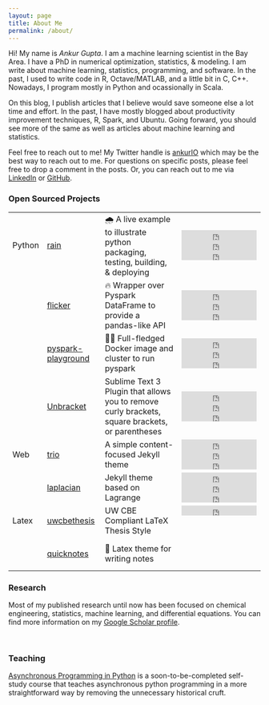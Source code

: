 ```yaml
---
layout: page
title: About Me
permalink: /about/
---
```


Hi! My name is _Ankur Gupta_. I am a machine learning scientist in the Bay Area.
I have a PhD in numerical optimization, statistics, & modeling.
I am write about machine learning, statistics, programming, and software. In the past,
I used to write code in R, Octave/MATLAB, and a little bit in C, C++.
Nowadays, I program mostly in Python and ocassionally in Scala.

On this blog, I publish articles that I believe would save someone else a lot time and effort.
In the past, I have mostly blogged about productivity improvement techniques, R, Spark, and Ubuntu.
Going forward, you should see more of the same as well as articles about machine learning
and statistics.

Feel free to reach out to me! My Twitter handle is [ankurIO](https://twitter.com/ankurIO) which
may be the best way to reach out to me. For questions on specific posts, please feel free to drop a
comment in the posts. Or, you can reach out to me via
[LinkedIn](https://www.linkedin.com/in/ankurguptawisc) or
[GitHub](https://www.github.com/ankur-gupta).


### Open Sourced Projects
<!-- Widgets thanks to https://ghbtns.com/ -->
<table style="width:100%">
<tbody>
  <tr>
    <td>Python</td>
    <td><a href="https://github.com/ankur-gupta/rain">rain</a></td>
    <td>🌧️ A live example to illustrate python packaging, testing, building, & deploying</td>
    <td>
    <iframe src="https://ghbtns.com/github-btn.html?user=ankur-gupta&repo=rain&type=star&count=true" frameborder="0" scrolling="0" width="150" height="20" title="GitHub"></iframe><br/>
    <iframe src="https://ghbtns.com/github-btn.html?user=ankur-gupta&repo=rain&type=fork&count=true" frameborder="0" scrolling="0" width="150" height="20" title="GitHub"></iframe><br/>
    <iframe src="https://ghbtns.com/github-btn.html?user=ankur-gupta&repo=rain&type=watch&count=true&v=2" frameborder="0" scrolling="0" width="150" height="20" title="GitHub"></iframe>
    </td>
  </tr>
  <tr>
    <td></td>
    <td><a href="https://github.com/ankur-gupta/flicker">flicker</a></td>
    <td>🔥 Wrapper over Pyspark DataFrame to provide a pandas-like API</td>
    <td>
    <iframe src="https://ghbtns.com/github-btn.html?user=ankur-gupta&repo=flicker&type=star&count=true" frameborder="0" scrolling="0" width="150" height="20" title="GitHub"></iframe><br/>
    <iframe src="https://ghbtns.com/github-btn.html?user=ankur-gupta&repo=flicker&type=fork&count=true" frameborder="0" scrolling="0" width="150" height="20" title="GitHub"></iframe><br/>
    <iframe src="https://ghbtns.com/github-btn.html?user=ankur-gupta&repo=flicker&type=watch&count=true&v=2" frameborder="0" scrolling="0" width="150" height="20" title="GitHub"></iframe>
    </td>
  </tr>
  <tr>
    <td></td>
    <td><a href="https://github.com/ankur-gupta/pyspark-playground">pyspark-playground</a></td>
    <td>🤾‍♂️ Full-fledged Docker image and cluster to run pyspark</td>
    <td>
    <iframe src="https://ghbtns.com/github-btn.html?user=ankur-gupta&repo=pyspark-playground&type=star&count=true" frameborder="0" scrolling="0" width="150" height="20" title="GitHub"></iframe><br/>
    <iframe src="https://ghbtns.com/github-btn.html?user=ankur-gupta&repo=pyspark-playground&type=fork&count=true" frameborder="0" scrolling="0" width="150" height="20" title="GitHub"></iframe><br/>
    <iframe src="https://ghbtns.com/github-btn.html?user=ankur-gupta&repo=pyspark-playground&type=watch&count=true&v=2" frameborder="0" scrolling="0" width="150" height="20" title="GitHub"></iframe>
    </td>
  </tr>
  <tr>
    <td></td>
    <td><a href="https://github.com/ankur-gupta/Unbracket">Unbracket</a></td>
    <td>Sublime Text 3 Plugin that allows you to remove curly brackets, square brackets, or parentheses</td>
    <td>
    <iframe src="https://ghbtns.com/github-btn.html?user=ankur-gupta&repo=Unbracket&type=star&count=true" frameborder="0" scrolling="0" width="150" height="20" title="GitHub"></iframe><br/>
    <iframe src="https://ghbtns.com/github-btn.html?user=ankur-gupta&repo=Unbracket&type=fork&count=true" frameborder="0" scrolling="0" width="150" height="20" title="GitHub"></iframe><br/>
    <iframe src="https://ghbtns.com/github-btn.html?user=ankur-gupta&repo=Unbracket&type=watch&count=true&v=2" frameborder="0" scrolling="0" width="150" height="20" title="GitHub"></iframe>
    </td>
  </tr>
  <tr>
    <td>Web</td>
    <td><a href="https://github.com/ankur-gupta/trio">trio</a></td>
    <td>A simple content-focused Jekyll theme</td>
    <td>
    <iframe src="https://ghbtns.com/github-btn.html?user=ankur-gupta&repo=trio&type=star&count=true" frameborder="0" scrolling="0" width="150" height="20" title="GitHub"></iframe><br/>
    <iframe src="https://ghbtns.com/github-btn.html?user=ankur-gupta&repo=trio&type=fork&count=true" frameborder="0" scrolling="0" width="150" height="20" title="GitHub"></iframe><br/>
    <iframe src="https://ghbtns.com/github-btn.html?user=ankur-gupta&repo=trio&type=watch&count=true&v=2" frameborder="0" scrolling="0" width="150" height="20" title="GitHub"></iframe>
    </td>
  </tr>
  <tr>
    <td></td>
    <td><a href="https://github.com/ankur-gupta/laplacian">laplacian</a></td>
    <td>Jekyll theme based on Lagrange</td>
    <td>
    <iframe src="https://ghbtns.com/github-btn.html?user=ankur-gupta&repo=laplacian&type=star&count=true" frameborder="0" scrolling="0" width="150" height="20" title="GitHub"></iframe><br/>
    <iframe src="https://ghbtns.com/github-btn.html?user=ankur-gupta&repo=laplacian&type=fork&count=true" frameborder="0" scrolling="0" width="150" height="20" title="GitHub"></iframe><br/>
    <iframe src="https://ghbtns.com/github-btn.html?user=ankur-gupta&repo=laplacian&type=watch&count=true&v=2" frameborder="0" scrolling="0" width="150" height="20" title="GitHub"></iframe>
    </td>
  </tr>
  <tr>
    <td>Latex</td>
    <td><a href="https://github.com/ankur-gupta/uwcbethesis">uwcbethesis</a></td>
    <td>UW CBE Compliant LaTeX Thesis Style</td>
    <td>
    <iframe src="https://ghbtns.com/github-btn.html?user=ankur-gupta&repo=uwcbethesis&type=star&count=true" frameborder="0" scrolling="0" width="150" height="20" title="GitHub"></iframe><br/>
    <iframe src="https://ghbtns.com/github-btn.html?user=ankur-gupta&repo=uwcbethesis&type=fork&count=true" frameborder="0" scrolling="0" width="150" height="20" title="GitHub"></iframe><br/>
    <iframe src="https://ghbtns.com/github-btn.html?user=ankur-gupta&repo=uwcbethesis&type=watch&count=true&v=2" frameborder="0" scrolling="0" width="150" height="20" title="GitHub"></iframe>
    </td>
  </tr>
  <tr>
    <td></td>
    <td><a href="https://github.com/ankur-gupta/quicknotes">quicknotes</a></td>
    <td>📕 Latex theme for writing notes</td>
    <td>
    <iframe src="https://ghbtns.com/github-btn.html?user=ankur-gupta&repo=quicknotes&type=star&count=true" frameborder="0" scrolling="0" width="150" height="20" title="GitHub"></iframe><br/>
    <iframe src="https://ghbtns.com/github-btn.html?user=ankur-gupta&repo=quicknotes&type=fork&count=true" frameborder="0" scrolling="0" width="150" height="20" title="GitHub"></iframe><br/>
    <iframe src="https://ghbtns.com/github-btn.html?user=ankur-gupta&repo=quicknotes&type=watch&count=true&v=2" frameborder="0" scrolling="0" width="150" height="20" title="GitHub"></iframe>
    </td>
  </tr>
</tbody>
</table>

### Research
Most of my published research until now has been focused on chemical engineering, statistics,
machine learning, and differential equations. You can find more information on my
[Google Scholar profile](https://scholar.google.com/citations?user=pdA2f7oAAAAJ&hl=en).

<br/>

### Teaching
[Asynchronous Programming in Python](https://async.perfectlyrandom.org/) is a soon-to-be-completed
self-study course that teaches asynchronous python programming in a more straightforward way by
removing the unnecessary historical cruft.
